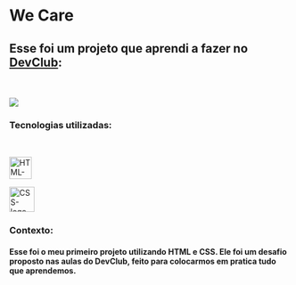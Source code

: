<h1>We Care</h1>
<h2>Esse foi um projeto que aprendi a fazer no <a href="http://devclub.com.br/sobre/">DevClub</a>:</h2>
<br>
<br>
<img src="https://raw.githubusercontent.com/EduardoNunes35/We-care/2934676f27542651f18ce7760cfd8e35bedb7fec/we-care-desktop.png">
<br>
<h3>Tecnologias utilizadas:</h3>
<br>
<p><img src="https://upload.wikimedia.org/wikipedia/commons/thumb/6/61/HTML5_logo_and_wordmark.svg/2048px-HTML5_logo_and_wordmark.svg.png" alt="HTML-logo" width="40px" > </p>
<p><img src="https://cdn.iconscout.com/icon/free/png-256/free-css-icon-svg-download-png-226088.png" alt="CSS-logo" width="45px"> </p>

<h3>Contexto:</h3>
<h4>Esse foi o meu primeiro projeto utilizando HTML e CSS. Ele foi um desafio proposto nas aulas do DevClub, feito para colocarmos em pratica tudo que aprendemos.</h4>
